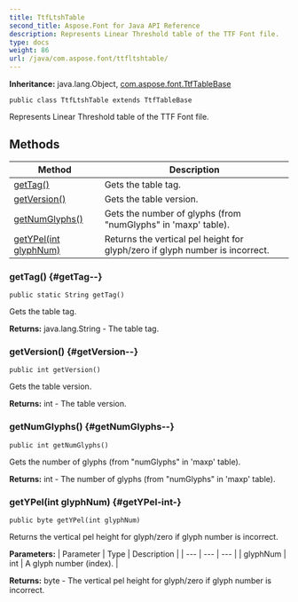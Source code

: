 ```yaml
---
title: TtfLtshTable
second_title: Aspose.Font for Java API Reference
description: Represents Linear Threshold table of the TTF Font file.
type: docs
weight: 86
url: /java/com.aspose.font/ttfltshtable/
---
```

**Inheritance:**
java.lang.Object, [com.aspose.font.TtfTableBase](../../com.aspose.font/ttftablebase)
```
public class TtfLtshTable extends TtfTableBase
```

Represents Linear Threshold table of the TTF Font file.
## Methods

| Method | Description |
| --- | --- |
| [getTag()](#getTag--) | Gets the table tag. |
| [getVersion()](#getVersion--) | Gets the table version. |
| [getNumGlyphs()](#getNumGlyphs--) | Gets the number of glyphs (from "numGlyphs" in 'maxp' table). |
| [getYPel(int glyphNum)](#getYPel-int-) | Returns the vertical pel height for glyph/zero if glyph number is incorrect. |
### getTag() {#getTag--}
```
public static String getTag()
```


Gets the table tag.

**Returns:**
java.lang.String - The table tag.
### getVersion() {#getVersion--}
```
public int getVersion()
```


Gets the table version.

**Returns:**
int - The table version.
### getNumGlyphs() {#getNumGlyphs--}
```
public int getNumGlyphs()
```


Gets the number of glyphs (from "numGlyphs" in 'maxp' table).

**Returns:**
int - The number of glyphs (from "numGlyphs" in 'maxp' table).
### getYPel(int glyphNum) {#getYPel-int-}
```
public byte getYPel(int glyphNum)
```


Returns the vertical pel height for glyph/zero if glyph number is incorrect.

**Parameters:**
| Parameter | Type | Description |
| --- | --- | --- |
| glyphNum | int | A glyph number (index). |

**Returns:**
byte - The vertical pel height for glyph/zero if glyph number is incorrect.
